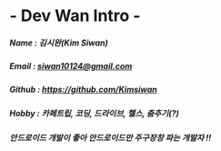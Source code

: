 # - Dev Wan Intro -

##### Name : 김시완(Kim Siwan)
##### Email : siwan10124@gmail.com
##### Github : https://github.com/Kimsiwan
##### Hobby : 카페트립, 코딩, 드라이브, 헬스, 춤추기(?)
##### 안드로이드 개발이 좋아 안드로이드만 주구장창 파는 개발자 !!
